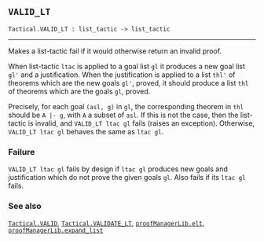 ## `VALID_LT`

``` hol4
Tactical.VALID_LT : list_tactic -> list_tactic
```

------------------------------------------------------------------------

Makes a list-tactic fail if it would otherwise return an invalid proof.

When list-tactic `ltac` is applied to a goal list `gl` it produces a new
goal list `gl'` and a justification. When the justification is applied
to a list `thl'` of theorems which are the new goals `gl'`, proved, it
should produce a list `thl` of theorems which are the goals `gl`,
proved.

Precisely, for each goal `(asl, g)` in `gl`, the corresponding theorem
in `thl` should be `A |- g`, with `A` a subset of `asl`. If this is not
the case, then the list-tactic is invalid, and `VALID_LT ltac gl` fails
(raises an exception). Otherwise, `VALID_LT ltac gl` behaves the same as
`ltac gl`.

### Failure

`VALID_LT ltac gl` fails by design if `ltac gl` produces new goals and
justification which do not prove the given goals `gl`. Also fails if its
`ltac gl` fails.

### See also

[`Tactical.VALID`](#Tactical.VALID),
[`Tactical.VALIDATE_LT`](#Tactical.VALIDATE_LT),
[`proofManagerLib.elt`](#proofManagerLib.elt),
[`proofManagerLib.expand_list`](#proofManagerLib.expand_list)
